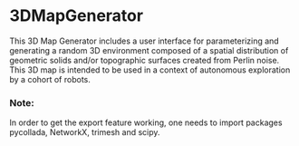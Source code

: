 # 3DMapGenerator

This 3D Map Generator includes a user interface for parameterizing and generating a random 3D environment composed of a spatial distribution of geometric solids and/or topographic surfaces created from Perlin noise. This 3D map is intended to be used in a context of autonomous exploration by a cohort of robots.


### Note: 

In order to get the export feature working, one needs to import packages pycollada, NetworkX, trimesh and scipy.

